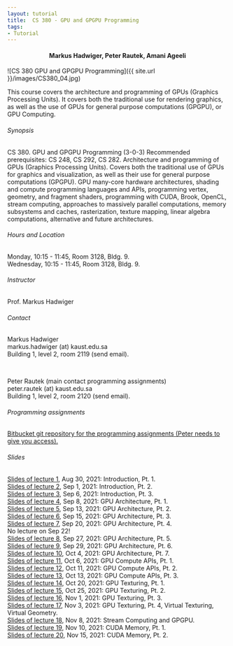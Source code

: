 ```yaml
---
layout: tutorial
title:  CS 380 - GPU and GPGPU Programming
tags:
- Tutorial
---
```

<div style='text-align: center;'>
<h4> Markus Hadwiger, Peter Rautek, Amani Ageeli </h4>
</div>

![CS 380 GPU and GPGPU Programming]({{ site.url }}/images/CS380_04.jpg)

This course covers the architecture and programming of GPUs (Graphics Processing Units). It covers both the traditional use for rendering graphics, as well as the use of GPUs for general purpose computations (GPGPU), or GPU Computing.

###### Synopsis

CS 380. GPU and GPGPU Programming (3-0-3) Recommended prerequisites: CS 248, CS 292, CS 282. Architecture and programming of GPUs (Graphics Processing Units). Covers both the traditional use of GPUs for graphics and visualization, as well as their use for general purpose computations (GPGPU). GPU many-core hardware architectures, shading and compute programming languages and APIs, programming vertex, geometry, and fragment shaders, programming with CUDA, Brook, OpenCL, stream computing, approaches to massively parallel computations, memory subsystems and caches, rasterization, texture mapping, linear algebra computations, alternative and future architectures.

###### Hours and Location

Monday, 10:15 - 11:45, Room 3128, Bldg. 9.<br/>
Wednesday, 10:15 - 11:45, Room 3128, Bldg. 9.

###### Instructor

Prof. Markus Hadwiger

###### Contact

Markus Hadwiger<br/>
markus.hadwiger (at) kaust.edu.sa <br/>
Building 1, level 2, room 2119 (send email). <br/>

<br/>

Peter Rautek (main contact programming assignments)<br/>
peter.rautek (at) kaust.edu.sa<br/>
Building 1, level 2, room 2120 (send email).

###### Programming assignments

<a href="https://bitbucket.org/rautek/cs380-2021/src/master/" target="_blank">Bitbucket git repository for the programming assignments (Peter needs to give you access).</a>


###### Slides

<a href="/teaching/CS380/CS380_fall2021_lecture_01.pdf">Slides of lecture 1</a>, Aug 30, 2021: Introduction, Pt. 1.<br>
<a href="/teaching/CS380/CS380_fall2021_lecture_02.pdf">Slides of lecture 2</a>, Sep 1, 2021: Introduction, Pt. 2.<br>
<a href="/teaching/CS380/CS380_fall2021_lecture_03.pdf">Slides of lecture 3</a>, Sep 6, 2021: Introduction, Pt. 3.<br>
<a href="/teaching/CS380/CS380_fall2021_lecture_04.pdf">Slides of lecture 4</a>, Sep 8, 2021: GPU Architecture, Pt. 1.<br>
<a href="/teaching/CS380/CS380_fall2021_lecture_05.pdf">Slides of lecture 5</a>, Sep 13, 2021: GPU Architecture, Pt. 2.<br>
<a href="/teaching/CS380/CS380_fall2021_lecture_06.pdf">Slides of lecture 6</a>, Sep 15, 2021: GPU Architecture, Pt. 3.<br>
<a href="/teaching/CS380/CS380_fall2021_lecture_07.pdf">Slides of lecture 7</a>, Sep 20, 2021: GPU Architecture, Pt. 4.<br>
No lecture on Sep 22!<br>
<a href="/teaching/CS380/CS380_fall2021_lecture_08.pdf">Slides of lecture 8</a>, Sep 27, 2021: GPU Architecture, Pt. 5.<br>
<a href="/teaching/CS380/CS380_fall2021_lecture_09.pdf">Slides of lecture 9</a>, Sep 29, 2021: GPU Architecture, Pt. 6.<br>
<a href="/teaching/CS380/CS380_fall2021_lecture_10.pdf">Slides of lecture 10</a>, Oct 4, 2021: GPU Architecture, Pt. 7.<br>
<a href="/teaching/CS380/CS380_fall2021_lecture_11.pdf">Slides of lecture 11</a>, Oct 6, 2021: GPU Compute APIs, Pt. 1.<br>
<a href="/teaching/CS380/CS380_fall2021_lecture_12.pdf">Slides of lecture 12</a>, Oct 11, 2021: GPU Compute APIs, Pt. 2.<br>
<a href="/teaching/CS380/CS380_fall2021_lecture_13.pdf">Slides of lecture 13</a>, Oct 13, 2021: GPU Compute APIs, Pt. 3.<br>
<a href="/teaching/CS380/CS380_fall2021_lecture_14.pdf">Slides of lecture 14</a>, Oct 20, 2021: GPU Texturing, Pt. 1.<br>
<a href="/teaching/CS380/CS380_fall2021_lecture_15.pdf">Slides of lecture 15</a>, Oct 25, 2021: GPU Texturing, Pt. 2.<br>
<a href="/teaching/CS380/CS380_fall2021_lecture_16.pdf">Slides of lecture 16</a>, Nov 1, 2021: GPU Texturing, Pt. 3.<br>
<a href="/teaching/CS380/CS380_fall2021_lecture_17.pdf">Slides of lecture 17</a>, Nov 3, 2021: GPU Texturing, Pt. 4, Virtual Texturing, Virtual Geometry.<br>
<a href="/teaching/CS380/CS380_fall2021_lecture_18.pdf">Slides of lecture 18</a>, Nov 8, 2021: Stream Computing and GPGPU.<br>
<a href="/teaching/CS380/CS380_fall2021_lecture_19.pdf">Slides of lecture 19</a>, Nov 10, 2021: CUDA Memory, Pt. 1.<br>
<a href="/teaching/CS380/CS380_fall2021_lecture_20.pdf">Slides of lecture 20</a>, Nov 15, 2021: CUDA Memory, Pt. 2.<br>
